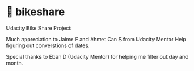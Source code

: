 # 🚴 bikeshare


Udacity Bike Share Project

Much appreciation to Jaime F and Ahmet Can S from Udacity Mentor Help figuring out converstions of dates.

Special thanks to Eban D (Udacity Mentor) for helping me filter out day and month.
